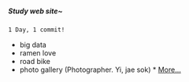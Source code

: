 ##### *Study web site~* 

```markdown
1 Day, 1 commit!
```

+ big data 
+ ramen love 
+ road bike 
+ photo gallery (Photographer. Yi, jae sok) * [More...](https://www.visualdreamer.com)

